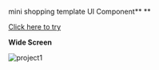 mini shopping template UI Component\*\*
\*\*

[Click here to try](https://leebo-ram.github.io/mini-shopping-template/)


**Wide Screen**

![project1](https://user-images.githubusercontent.com/78125363/206840360-a52ff743-ceb3-4108-8bcc-659e792d5f59.png)

